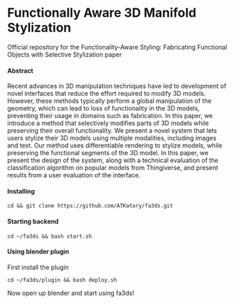 # Functionally Aware 3D Manifold Stylization
Official repository for the Functionality-Aware Styling: Fabricating Functional Objects with Selective Stylization paper

#### Abstract
Recent advances in 3D manipulation techniques have led to development of novel interfaces that reduce the effort required to modify 3D models. However, these methods typically perform a global manipulation of the geometry, which can lead to loss of functionality in the 3D models, preventing their usage in domains such as fabrication. In this paper, we introduce a method that selectively modifies parts of 3D models while preserving their overall functionality. We present a novel system that lets users stylize their 3D models using multiple modalities, including images and text. Our method uses differentiable rendering to stylize models, while preserving the functional segments of the 3D model. In this paper, we present the design of the system, along with a technical evaluation of the classification algorithm on popular models from Thingiverse, and present results from a user evaluation of the interface.

#### Installing
````
cd && git clone https://github.com/ATKatary/fa3ds.git 
````

#### Starting backend
````
cd ~/fa3ds && bash start.sh
````

#### Using blender plugin
First install the plugin
```
cd ~/fa3ds/plugin && bash deploy.sh
```
Now open up blender and start using fa3ds!
